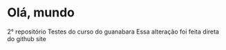 # Olá, mundo
2° repositório
Testes do curso do guanabara
Essa alteração foi feita direta do github site
